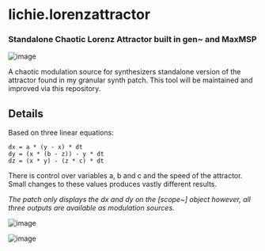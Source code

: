 # lichie.lorenzattractor

### Standalone Chaotic Lorenz Attractor built in gen~ and MaxMSP 

![image](https://user-images.githubusercontent.com/77128423/124222029-d5e17800-daf8-11eb-84be-57e05103cb75.png)

A chaotic modulation source for synthesizers
standalone version of the attractor found in my granular synth patch. This tool will be maintained and improved via this repository.

## Details

Based on three linear equations: 

```
dx = a * (y - x) * dt
dy = (x * (b - z)) - y * dt
dz = (x * y) - (z * c) * dt
```

There is control over variables a, b and c and the speed of the attractor. Small changes to these values produces vastly different results. 

*The patch only displays the dx and dy on the [scope~] object however, all three outputs are available as modulation sources.*

![image](https://user-images.githubusercontent.com/77128423/124315289-a750b500-db6b-11eb-8124-d03efdcc8985.png)

![image](https://user-images.githubusercontent.com/77128423/124221437-b269fd80-daf7-11eb-9866-a40718998b69.png)

